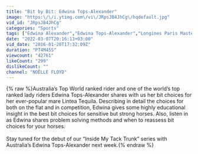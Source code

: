 ```yaml
---
title: "Bit by Bit: Edwina Tops-Alexander"
image: "https:\/\/i.ytimg.com\/vi\/JRpsJB4JhCg\/hqdefault.jpg"
vid_id: "JRpsJB4JhCg"
categories: "Sports"
tags: ["Edwina Alexander","Edwina Tops-Alexander","Longines Paris Masters"]
date: "2022-03-07T20:16:13+03:00"
vid_date: "2016-01-20T17:32:09Z"
duration: "PT4M45S"
viewcount: "42761"
likeCount: "299"
dislikeCount: ""
channel: "NOËLLE FLOYD"
---
```

{% raw %}Australia’s Top World ranked rider and one of the world’s top ranked lady riders Edwina Tops-Alexander shares with us her bit choices for her ever-popular mare Lintea Tequila. Describing in detail the choices for both on the flat and in competition, Edwina gives some highly educational insight in the best bit choices for sensitive but strong horses. Also, listen in as Edwina shares problem solving methods and when to reassess bit choices for your horses.<br /><br />Stay tuned for the debut of our “Inside My Tack Trunk” series with Australia’s Edwina Tops-Alexander next week.{% endraw %}
